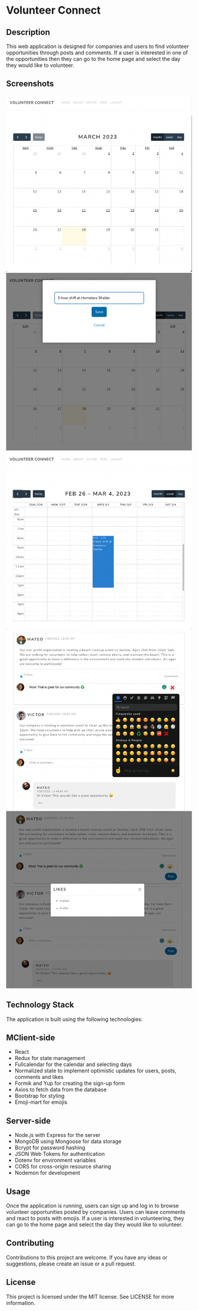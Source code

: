 # Volunteer Connect

## Description

This web application is designed for companies and users to find volunteer opportunities through posts and comments. If a user is interested in one of the opportunities then they can go to the home page and select the day they would like to volunteer.

## Screenshots

<img src="./images/calendar.png"/>
<img src="./images/form.png"/>
<img src="./images/event.png"/>
<img src="./images/posts.png"/>
<img src="./images/likes.png"/>

## Technology Stack

The application is built using the following technologies:

## MClient-side

- React
- Redux for state management
- Fullcalendar for the calendar and selecting days
- Normalized state to implement optimistic updates for users, posts, comments and likes
- Formik and Yup for creating the sign-up form
- Axios to fetch data from the database
- Bootstrap for styling
- Emoji-mart for emojis

## Server-side

- Node.js with Express for the server
- MongoDB using Mongoose for data storage
- Bcrypt for password hashing
- JSON Web Tokens for authentication
- Dotenv for environment variables
- CORS for cross-origin resource sharing
- Nodemon for development

## Usage

Once the application is running, users can sign up and log in to browse volunteer opportunities posted by companies. Users can leave comments and react to posts with emojis. If a user is interested in volunteering, they can go to the home page and select the day they would like to volunteer.

## Contributing

Contributions to this project are welcome. If you have any ideas or suggestions, please create an issue or a pull request.

## License

This project is licensed under the MIT license. See LICENSE for more information.
